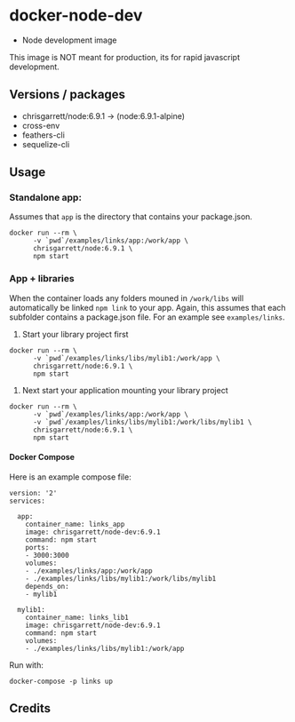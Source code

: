# docker-node-dev

* Node development image

This image is NOT meant for production, its for rapid javascript development.

## Versions / packages
* chrisgarrett/node:6.9.1 -> (node:6.9.1-alpine)
* cross-env
* feathers-cli
* sequelize-cli

## Usage

### Standalone app:

Assumes that `app` is the directory that contains your package.json.
```
docker run --rm \
      -v `pwd`/examples/links/app:/work/app \
      chrisgarrett/node:6.9.1 \
      npm start
```

### App + libraries

When the container loads any folders mouned in `/work/libs` will automatically
be linked `npm link` to your app. Again, this assumes that each subfolder
contains a package.json file. For an example see `examples/links`.

1. Start your library project first
```
docker run --rm \
      -v `pwd`/examples/links/libs/mylib1:/work/app \
      chrisgarrett/node:6.9.1 \
      npm start
```

1. Next start your application mounting your library project
```
docker run --rm \
      -v `pwd`/examples/links/app:/work/app \
      -v `pwd`/examples/links/libs/mylib1:/work/libs/mylib1 \
      chrisgarrett/node:6.9.1 \
      npm start
```

#### Docker Compose

Here is an example compose file:
```
version: '2'
services:

  app:
    container_name: links_app
    image: chrisgarrett/node-dev:6.9.1
    command: npm start
    ports:
    - 3000:3000
    volumes:
    - ./examples/links/app:/work/app
    - ./examples/links/libs/mylib1:/work/libs/mylib1
    depends_on:
    - mylib1

  mylib1:
    container_name: links_lib1
    image: chrisgarrett/node-dev:6.9.1
    command: npm start
    volumes:
    - ./examples/links/libs/mylib1:/work/app
```

Run with:
```
docker-compose -p links up
```



## Credits
